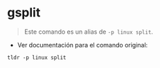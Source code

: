# gsplit

> Este comando es un alias de `-p linux split`.

- Ver documentación para el comando original:

`tldr -p linux split`
